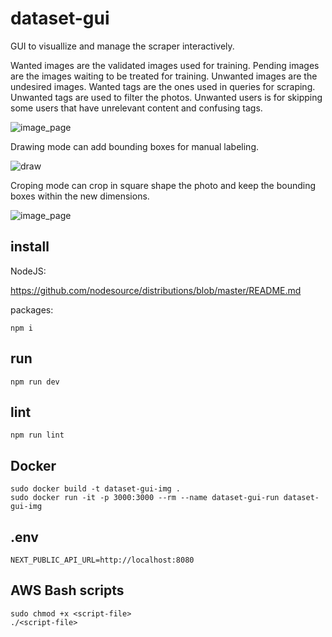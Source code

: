 # dataset-gui

GUI to visuallize and manage the scraper interactively.

Wanted images are the validated images used for training.
Pending images are the images waiting to be treated for training.
Unwanted images are the undesired images.
Wanted tags are the ones used in queries for scraping.
Unwanted tags are used to filter the photos.
Unwanted users is for skipping some users that have unrelevant content and confusing tags.

![image_page](/images/page.png)

Drawing mode can add bounding boxes for manual labeling.

![draw](/images/draw.png)

Croping mode can crop in square shape the photo and keep the bounding boxes within the new dimensions.

![image_page](/images/crop.png)

## install

NodeJS:

https://github.com/nodesource/distributions/blob/master/README.md

packages:

    npm i

## run

    npm run dev

## lint

    npm run lint

## Docker

    sudo docker build -t dataset-gui-img .
    sudo docker run -it -p 3000:3000 --rm --name dataset-gui-run dataset-gui-img
## .env

    NEXT_PUBLIC_API_URL=http://localhost:8080

## AWS Bash scripts

    sudo chmod +x <script-file>
    ./<script-file>